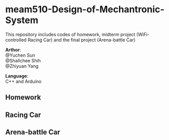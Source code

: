 # meam510-Design-of-Mechantronic-System
This repository includes codes of homework, midterm project (WiFi-controlled Racing Car) and the final project (Arena-battle Car)
  
**Arthor**:  
 @Yuchen Sun  
 @Shallchee Shih  
 @Zhiyuan Yang  
   
**Language**:   
C++ and Arduino
## Homework
## Racing Car

## Arena-battle Car
